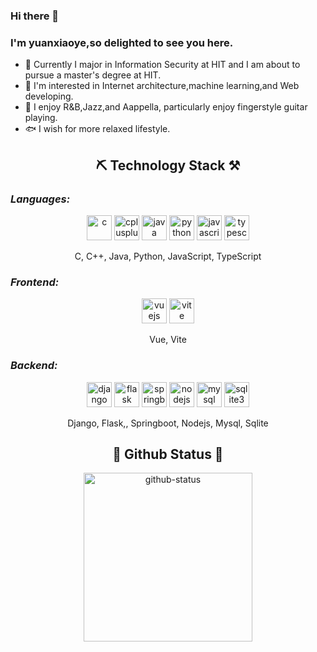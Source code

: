 ### Hi there 👋

### I'm yuanxiaoye,so delighted to see you here.

- 🏫 Currently I major in Information Security at HIT and I am about to pursue a master's degree at HIT.
- 💖 I'm interested in Internet architecture,machine learning,and Web developing.
- 🎸 I enjoy R&B,Jazz,and Aappella, particularly enjoy fingerstyle guitar playing.
- 🐟 I wish for more relaxed lifestyle.



<h2 align="center">⛏️ Technology Stack ⚒️</h2>

### *Languages:*
<p align="center">
<img alt="c" height="40" width="40" src="https://skillicons.dev/icons?i=c" />
<img alt="cplusplus" height="40" width="40" src="https://skillicons.dev/icons?i=cpp" />
<img alt="java" height="40" width="40" src="https://skillicons.dev/icons?i=java" />
<img alt="python" height="40" width="40" src="https://skillicons.dev/icons?i=python" />
<img alt="javascript" height="40" width="40" src="https://skillicons.dev/icons?i=javascript" />
<img alt="typescript" height="40" width="40" src="https://skillicons.dev/icons?i=typescript" />
</p>
<p align="center">
C, C++, Java, Python, JavaScript, TypeScript
</p>

### *Frontend:*

<p align="center">
<img alt="vuejs" height="40" width="40" src="https://skillicons.dev/icons?i=vue" />
<img alt="vite" height="40" width="40" src="https://skillicons.dev/icons?i=vite" />
</p>
<p align="center">
Vue, Vite
</p>

### *Backend:*

<p align="center">
<img alt="django" height="40" width="40" src="https://skillicons.dev/icons?i=django" />
<img alt="flask" height="40" width="40" src="https://skillicons.dev/icons?i=flask" /> 
<img alt="springboot" height="40" width="40" src="https://skillicons.dev/icons?i=spring" /> 
<img alt="nodejs" height="40" width="40" src="https://skillicons.dev/icons?i=nodejs" />
<img alt="mysql" height="40" width="40" src="https://skillicons.dev/icons?i=mysql" />
<img alt="sqlite3" height="40" width="40" src="https://skillicons.dev/icons?i=sqlite" />
</p>
<p align="center">
Django, Flask,, Springboot, Nodejs, Mysql, Sqlite
</p>



<h2 align="center">🌟 Github Status 🌛</h2>
<p align="center">
<img height=270 src="https://github-readme-stats.vercel.app/api/top-langs/?username=yuanxiaoye1031&layout=compact" alt="github-status" />
</p>
